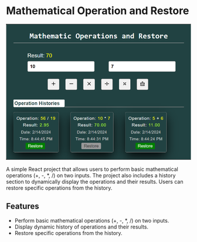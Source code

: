# Mathematical Operation and Restore

![Project Image](./src/assets/project.png)

A simple React project that allows users to perform basic mathematical operations (+, -, *, /) on two inputs. The project also includes a history section to dynamically display the operations and their results. Users can restore specific operations from the history.


## Features
- Perform basic mathematical operations (+, -, *, /) on two inputs.
- Display dynamic history of operations and their results.
- Restore specific operations from the history.

